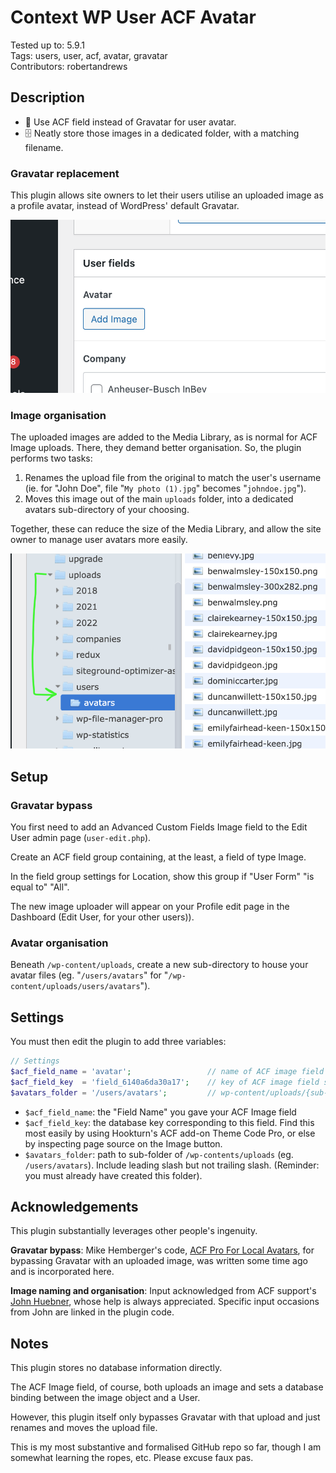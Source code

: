 # Context WP User ACF Avatar

Tested up to: 5.9.1  
Tags: users, user, acf, avatar, gravatar  
Contributors: robertandrews  

## Description

* 📸 Use ACF field instead of Gravatar for user avatar.
* 🗄 Neatly store those images in a dedicated folder, with a matching filename.

### Gravatar replacement

This plugin allows site owners to let their users utilise an uploaded image as a profile avatar, instead of WordPress' default Gravatar.

![Plugin screenshot 1](screenshot_upload.png)

### Image organisation

The uploaded images are added to the Media Library, as is normal for ACF Image uploads. There, they demand better organisation. So, the plugin performs two tasks:

1. Renames the upload file from the original to match the user's username (ie. for "John Doe", file "`My photo (1).jpg`" becomes "`johndoe.jpg`").
2. Moves this image out of the main `uploads` folder, into a dedicated avatars sub-directory of your choosing.

Together, these can reduce the size of the Media Library, and allow the site owner to manage user avatars more easily.

![Plugin screenshot 1](screenshot_folder.png)

## Setup

### Gravatar bypass

You first need to add an Advanced Custom Fields Image field to the Edit User admin page (`user-edit.php`).

Create an ACF field group containing, at the least, a field of type Image.

In the field group settings for Location, show this group if "User Form" "is equal to" "All".

The new image uploader will appear on your Profile edit page in the Dashboard (Edit User, for your other users)).

### Avatar organisation

Beneath `/wp-content/uploads`, create a new sub-directory to house your avatar files (eg. "`/users/avatars`" for "`/wp-content/uploads/users/avatars`").

## Settings

You must then edit the plugin to add three variables:

```PHP
// Settings
$acf_field_name = 'avatar';                 // name of ACF image field storing User avatars
$acf_field_key  = 'field_6140a6da30a17';    // key of ACF image field storing User avatars
$avatars_folder = '/users/avatars';         // wp-content/uploads/{sub-folder}
```

* `$acf_field_name`: the "Field Name" you gave your ACF Image field
* `$acf_field_key`: the database key corresponding to this field. Find this most easily by using Hookturn's ACF add-on Theme Code Pro, or else by inspecting page source on the Image button.
* `$avatars_folder`: path to sub-folder of `/wp-contents/uploads` (eg. `/users/avatars`). Include leading slash but not trailing slash. (Reminder: you must already have created this folder).

## Acknowledgements

This plugin substantially leverages other people's ingenuity.

**Gravatar bypass**: Mike Hemberger's code, [ACF Pro For Local Avatars](https://thestizmedia.com/acf-pro-simple-local-avatars/), for bypassing Gravatar with an uploaded image, was written some time ago and is incorporated here.

**Image naming and organisation**: Input acknowledged from ACF support's [John Huebner](https://support.advancedcustomfields.com/forums/users/hube2/), whose help is always appreciated. Specific input occasions from John are linked in the plugin code.

## Notes

This plugin stores no database information directly.

The ACF Image field, of course, both uploads an image and sets a database binding between the image object and a User.

However, this plugin itself only bypasses Gravatar with that upload and just renames and moves the upload file.

This is my most substantive and formalised GitHub repo so far, though I am somewhat learning the ropes, etc. Please excuse faux pas.
